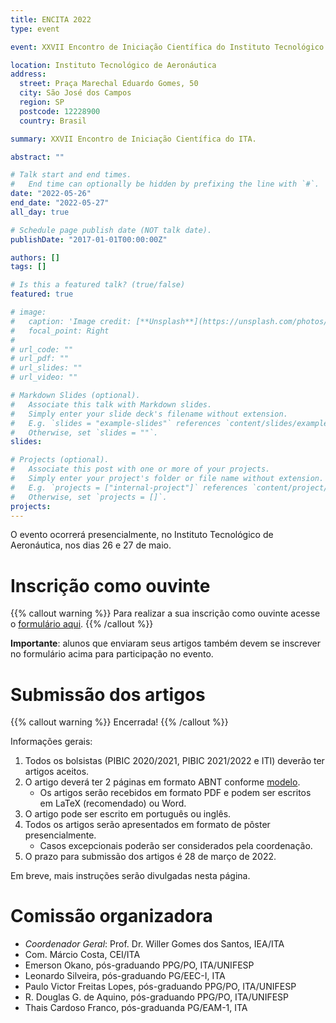 ```yaml
---
title: ENCITA 2022
type: event

event: XXVII Encontro de Iniciação Científica do Instituto Tecnológico de Aeronáutica

location: Instituto Tecnológico de Aeronáutica
address:
  street: Praça Marechal Eduardo Gomes, 50
  city: São José dos Campos
  region: SP
  postcode: 12228900
  country: Brasil

summary: XXVII Encontro de Iniciação Científica do ITA.

abstract: ""

# Talk start and end times.
#   End time can optionally be hidden by prefixing the line with `#`.
date: "2022-05-26"
end_date: "2022-05-27"
all_day: true

# Schedule page publish date (NOT talk date).
publishDate: "2017-01-01T00:00:00Z"

authors: []
tags: []

# Is this a featured talk? (true/false)
featured: true

# image:
#   caption: 'Image credit: [**Unsplash**](https://unsplash.com/photos/bzdhc5b3Bxs)'
#   focal_point: Right
#
# url_code: ""
# url_pdf: ""
# url_slides: ""
# url_video: ""

# Markdown Slides (optional).
#   Associate this talk with Markdown slides.
#   Simply enter your slide deck's filename without extension.
#   E.g. `slides = "example-slides"` references `content/slides/example-slides.md`.
#   Otherwise, set `slides = ""`.
slides:

# Projects (optional).
#   Associate this post with one or more of your projects.
#   Simply enter your project's folder or file name without extension.
#   E.g. `projects = ["internal-project"]` references `content/project/deep-learning/index.md`.
#   Otherwise, set `projects = []`.
projects:
---
```


O evento ocorrerá presencialmente, no Instituto Tecnológico de Aeronáutica, nos
dias 26 e 27 de maio.


# Inscrição como ouvinte

{{% callout warning %}}
Para realizar a sua inscrição como ouvinte acesse o [formulário aqui](https://docs.google.com/forms/d/e/1FAIpQLSd67TdsTGh0BZP1-F2_4wR_KRVV_DnqQ4sk2YaXhJqqcIom1Q/viewform).
{{% /callout %}}

**Importante**: alunos que enviaram seus artigos também devem se inscrever no formulário acima para participação no evento.

# Submissão dos artigos

{{% callout warning %}}
Encerrada!
{{% /callout %}}

Informações gerais:

1. Todos os bolsistas (PIBIC 2020/2021, PIBIC 2021/2022 e ITI) deverão ter artigos aceitos.
1. O artigo deverá ter 2 páginas em formato ABNT conforme [modelo](/documentos/modelos/artigo-encita-modelo.zip).
    - Os artigos serão recebidos em formato PDF e podem ser escritos em LaTeX (recomendado) ou Word.
1. O artigo pode ser escrito em português ou inglês.
1. Todos os artigos serão apresentados em formato de pôster presencialmente.
    - Casos excepcionais poderão ser considerados pela coordenação.
1. O prazo para submissão dos artigos é 28 de março de 2022.

Em breve, mais instruções serão divulgadas nesta página.

# Comissão organizadora

- *Coordenador Geral*: Prof. Dr. Willer Gomes dos Santos, IEA/ITA
- Com. Márcio Costa, CEI/ITA
- Emerson Okano, pós-graduando PPG/PO, ITA/UNIFESP
- Leonardo Silveira, pós-graduando PG/EEC-I, ITA
- Paulo Victor Freitas Lopes, pós-graduando PPG/PO, ITA/UNIFESP
- R. Douglas G. de Aquino, pós-graduando PPG/PO, ITA/UNIFESP
- Thais Cardoso Franco, pós-graduanda PG/EAM-1, ITA
